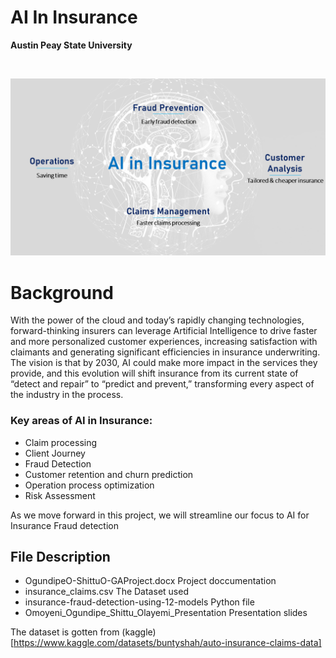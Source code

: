 # AI In Insurance
**Austin Peay State University**

<!-- PROJECT LOGO -->
<br />
<p align="center">
  
  <a href="https://github.com/OmoyeniO/AI-in-Insurance">
    <img src="ai_insurance.png" alt="Logo", width = 800 >
  </a>
  
</p>








# Background
With the power of the cloud and today’s rapidly changing technologies, forward-thinking insurers can leverage Artificial Intelligence to drive faster and more personalized customer experiences, increasing satisfaction with claimants and generating significant efficiencies in insurance underwriting. The vision is that by 2030, AI could make more impact in the services they provide, and this evolution will shift insurance from its current state of “detect and repair” to “predict and prevent,” transforming every aspect of the industry in the process.


### Key areas of AI in Insurance:
 
* Claim processing
* Client Journey
* Fraud Detection
* Customer retention and churn prediction
* Operation process optimization
* Risk Assessment 


As we move forward in this project, we will streamline our focus to AI for Insurance Fraud detection


## File Description
* OgundipeO-ShittuO-GAProject.docx  Project doccumentation
* insurance_claims.csv   The Dataset used
* insurance-fraud-detection-using-12-models  Python file
* Omoyeni_Ogundipe_Shittu_Olayemi_Presentation    Presentation slides

The dataset is gotten from (kaggle)[https://www.kaggle.com/datasets/buntyshah/auto-insurance-claims-data]


